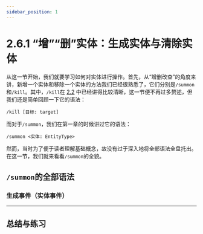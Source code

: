 ```yaml
---
sidebar_position: 1
---
```


# 2.6.1 “增”“删”实体：生成实体与清除实体

从这一节开始，我们就要学习如何对实体进行操作。首先，从“增删改查”的角度来讲，新增一个实体和移除一个实体的方法我们已经很熟悉了，它们分别是`/summon`和`/kill`。其中，`/kill`在 [2.2](../section2) 中已经讲得比较清晰，这一节便不再过多赘述，但我们还是简单回顾一下它的语法：

```mcfunction title="/kill的语法" showLineNumbers
/kill [目标: target]
```

而对于`/summon`，我们在第一章的时候讲过它的语法：

```mcfunction title="/summon的基础语法" showLineNumbers
/summon <实体: EntityType>
```

然而，当时为了便于读者理解基础概念，故没有过于深入地将全部语法全盘托出。在这一节，我们就来看看`/summon`的全貌。

## `/summon`的全部语法

### 生成事件（实体事件）

---

## 总结与练习
